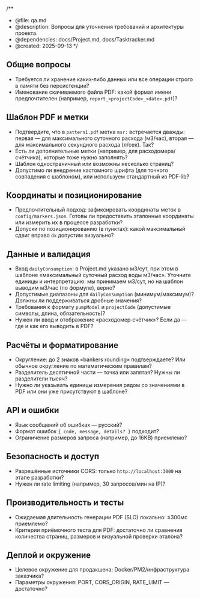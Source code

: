 /**
 * @file: qa.md
 * @description: Вопросы для уточнения требований и архитектуры проекта.
 * @dependencies: docs/Project.md, docs/Tasktracker.md
 * @created: 2025-09-13
 */

## Общие вопросы
- Требуется ли хранение каких‑либо данных или все операции строго в памяти без персистенции?
- Именование скачиваемого файла PDF: какой формат имени предпочтителен (например, `report_<projectCode>_<date>.pdf`)?

## Шаблон PDF и метки
- Подтвердите, что в `pattern1.pdf` метка `msr:` встречается дважды: первая — для максимального суточного расхода (м3/час), вторая — для максимального секундного расхода (л/сек). Так?
- Есть ли дополнительные метки (например, для расходомера/счётчика), которые тоже нужно заполнять?
- Шаблон одностраничный или возможны несколько страниц?
- Допустимо ли внедрение кастомного шрифта (для точного совпадения с шаблоном), или используем стандартный из PDF‑lib?

## Координаты и позиционирование
- Предпочтительный подход: зафиксировать координаты меток в `config/markers.json`. Готовы ли предоставить эталонные координаты или измерить их в процессе разработки?
- Допуски по позиционированию (в пунктах): какой максимальный сдвиг вправо `dx` допустим визуально?

## Данные и валидация
- Вход `dailyConsumption`: в Project.md указано м3/сут, при этом в шаблоне «максимальный суточный расход воды м3/час». Уточните единицы и интерпретацию: мы принимаем м3/сут, но на шаблон выводим м3/час (по формуле), верно?
- Допустимые диапазоны для `dailyConsumption` (минимум/максимум)? Должны ли поддерживаться дробные значения?
- Требования к формату `pumpModel` и `projectCode` (допустимые символы, длина, обязательность)?
- Нужен ли ввод и отображение «расходомер‑счётчик»? Если да — где и как его выводить в PDF?

## Расчёты и форматирование
- Округление: до 2 знаков «bankers rounding» подтверждаете? Или обычное округление по математическим правилам?
- Разделитель десятичной части — точка или запятая? Нужны ли разделители тысяч?
- Нужно ли указывать единицы измерения рядом со значениями в PDF или они уже присутствуют в шаблоне?

## API и ошибки
- Язык сообщений об ошибках — русский?
- Формат ошибок `{ code, message, details? }` подходит?
- Ограничение размеров запроса (например, до 16KB) приемлемо?

## Безопасность и доступ
- Разрешённые источники CORS: только `http://localhost:3000` на этапе разработки?
- Нужен ли rate limiting (например, 30 запросов/мин на IP)?

## Производительность и тесты
- Ожидаемая длительность генерации PDF (SLO) локально: ≤300мс приемлемо?
- Критерии приёмочного теста для PDF: достаточно ли сравнения количества страниц, размеров и визуальной проверки эталона?

## Деплой и окружение
- Целевое окружение для продакшена: Docker/PM2/инфраструктура заказчика?
- Параметры окружения: PORT, CORS_ORIGIN, RATE_LIMIT — достаточно?

